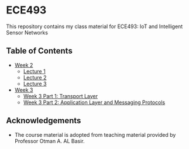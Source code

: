 # ECE493

This repository contains my class material for ECE493: IoT and Intelligent Sensor Networks

## Table of Contents
- [Week 2](https://github.com/RohitKochhar/ECE493/blob/master/Course%20Notes/Week%202)
  - [Lecture 1](https://github.com/RohitKochhar/ECE493/blob/master/Course%20Notes/Week%202/ECE493-Lecture1.md)
  - [Lecture 2](https://github.com/RohitKochhar/ECE493/blob/master/Course%20Notes/Week%202/ECE493-Lecture2.md)
  - [Lecture 3](https://github.com/RohitKochhar/ECE493/blob/master/Course%20Notes/Week%202/ECE493-Lecture3.md)
- [Week 3](https://github.com/RohitKochhar/ECE493/blob/master/Course%20Notes/Week%203)
    - [Week 3 Part 1: Transport Layer](https://github.com/RohitKochhar/ECE493/blob/master/Course%20Notes/Week%203/ECE493-Week3-1.md)
    - [Week 3 Part 2: Application Layer and Messaging Protocols](https://github.com/RohitKochhar/ECE493/blob/master/Course%20Notes/Week%203/ECE493-Week3-2.md)

## Acknowledgements
- The course material is adopted from teaching material provided by Professor Otman A. AL Basir.